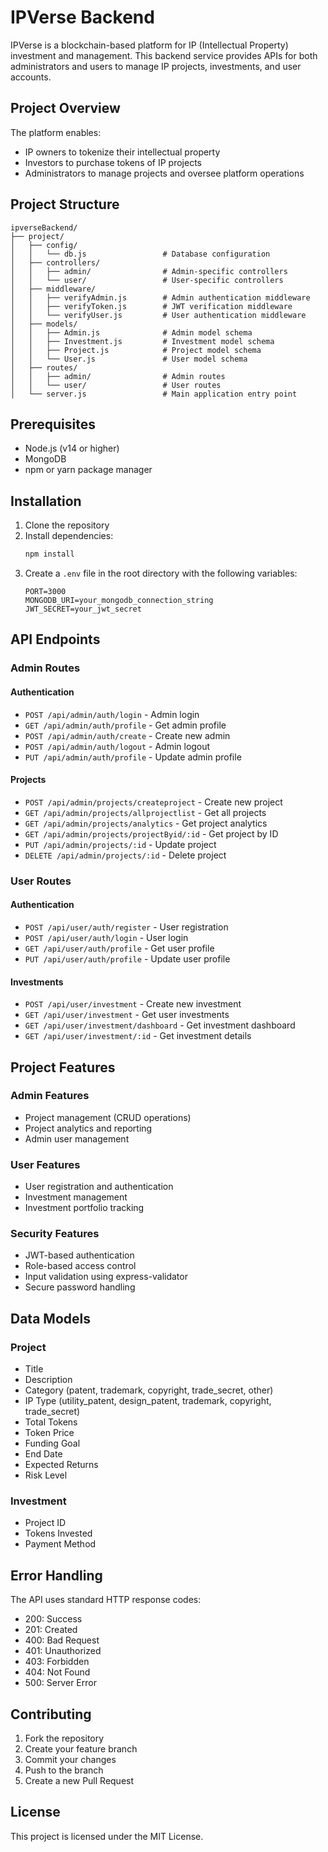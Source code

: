 # IPVerse Backend

IPVerse is a blockchain-based platform for IP (Intellectual Property) investment and management. This backend service provides APIs for both administrators and users to manage IP projects, investments, and user accounts.

## Project Overview

The platform enables:
- IP owners to tokenize their intellectual property
- Investors to purchase tokens of IP projects
- Administrators to manage projects and oversee platform operations

## Project Structure

```
ipverseBackend/
├── project/
│   ├── config/
│   │   └── db.js                 # Database configuration
│   ├── controllers/
│   │   ├── admin/                # Admin-specific controllers
│   │   └── user/                 # User-specific controllers
│   ├── middleware/
│   │   ├── verifyAdmin.js        # Admin authentication middleware
│   │   ├── verifyToken.js        # JWT verification middleware
│   │   └── verifyUser.js         # User authentication middleware
│   ├── models/
│   │   ├── Admin.js              # Admin model schema
│   │   ├── Investment.js         # Investment model schema
│   │   ├── Project.js            # Project model schema
│   │   └── User.js               # User model schema
│   ├── routes/
│   │   ├── admin/                # Admin routes
│   │   └── user/                 # User routes
│   └── server.js                 # Main application entry point
```

## Prerequisites

- Node.js (v14 or higher)
- MongoDB
- npm or yarn package manager

## Installation

1. Clone the repository
2. Install dependencies:
   ```bash
   npm install
   ```
3. Create a `.env` file in the root directory with the following variables:
   ```env
   PORT=3000
   MONGODB_URI=your_mongodb_connection_string
   JWT_SECRET=your_jwt_secret
   ```

## API Endpoints

### Admin Routes

#### Authentication
- `POST /api/admin/auth/login` - Admin login
- `GET /api/admin/auth/profile` - Get admin profile
- `POST /api/admin/auth/create` - Create new admin
- `POST /api/admin/auth/logout` - Admin logout
- `PUT /api/admin/auth/profile` - Update admin profile

#### Projects
- `POST /api/admin/projects/createproject` - Create new project
- `GET /api/admin/projects/allprojectlist` - Get all projects
- `GET /api/admin/projects/analytics` - Get project analytics
- `GET /api/admin/projects/projectByid/:id` - Get project by ID
- `PUT /api/admin/projects/:id` - Update project
- `DELETE /api/admin/projects/:id` - Delete project

### User Routes

#### Authentication
- `POST /api/user/auth/register` - User registration
- `POST /api/user/auth/login` - User login
- `GET /api/user/auth/profile` - Get user profile
- `PUT /api/user/auth/profile` - Update user profile

#### Investments
- `POST /api/user/investment` - Create new investment
- `GET /api/user/investment` - Get user investments
- `GET /api/user/investment/dashboard` - Get investment dashboard
- `GET /api/user/investment/:id` - Get investment details

## Project Features

### Admin Features
- Project management (CRUD operations)
- Project analytics and reporting
- Admin user management

### User Features
- User registration and authentication
- Investment management
- Investment portfolio tracking

### Security Features
- JWT-based authentication
- Role-based access control
- Input validation using express-validator
- Secure password handling

## Data Models

### Project
- Title
- Description
- Category (patent, trademark, copyright, trade_secret, other)
- IP Type (utility_patent, design_patent, trademark, copyright, trade_secret)
- Total Tokens
- Token Price
- Funding Goal
- End Date
- Expected Returns
- Risk Level

### Investment
- Project ID
- Tokens Invested
- Payment Method

## Error Handling

The API uses standard HTTP response codes:
- 200: Success
- 201: Created
- 400: Bad Request
- 401: Unauthorized
- 403: Forbidden
- 404: Not Found
- 500: Server Error

## Contributing

1. Fork the repository
2. Create your feature branch
3. Commit your changes
4. Push to the branch
5. Create a new Pull Request

## License

This project is licensed under the MIT License.